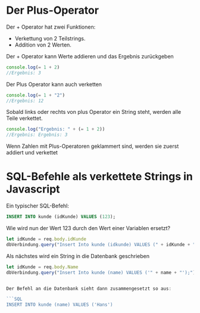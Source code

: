 # Der Plus-Operator

Der + Operator hat zwei Funktionen:
* Verkettung von 2 Teilstrings.
* Addition von 2 Werten.

Der + Operator kann Werte addieren und das Ergebnis zurückgeben
```Javascript
console.log(= 1 + 2)
//Ergebnis: 3
```

Der Plus Operator kann auch verketten
```Javascript
console.log(= 1 + "2")
//Ergebnis: 12
```
Sobald links oder rechts von plus Operator ein String steht, werden alle Teile verkettet.

```Javascript
console.log("Ergebnis: " + (= 1 + 2))
//Ergebnis: Ergebnis: 3
```
Wenn Zahlen mit Plus-Operatoren geklammert sind, werden sie zuerst addiert und verkettet

# SQL-Befehle als verkettete Strings in Javascript

Ein typischer SQL-Befehl:
```SQL
INSERT INTO kunde (idKunde) VALUES (123);
```

Wie wird nun der Wert 123 durch den Wert einer Variablen ersetzt?
```Javascript
let idKunde = req.body.idKunde
dbVerbindung.query("Insert Into kunde (idkunde) VALUES (" + idKunde + ");")...
```

Als nächstes wird ein String in die Datenbank geschrieben
```Javascript
let idKunde = req.body.Name
dbVerbindung.query("Insert Into kunde (name) VALUES ('" + name + "');")


Der Befehl an die Datenbank sieht dann zusammengesetzt so aus:

```SQL
INSERT INTO kunde (name) VALUES ('Hans')
```

